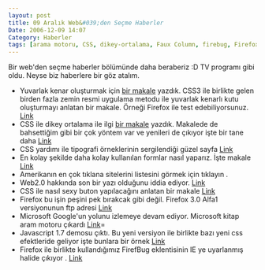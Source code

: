 ```yaml
---
layout: post
title: 09 Aralık Web&#039;den Seçme Haberler
Date: 2006-12-09 14:07
Category: Haberler
tags: [arama motoru, CSS, dikey-ortalama, Faux Column, firebug, Firefox, Javascript, tipografi, web2.0, yuvarlak kenar]
---
```


Bir web'den seçme haberler bölümünde daha beraberiz :D TV programı gibi
oldu. Neyse biz haberlere bir göz atalım.

-   Yuvarlak kenar oluşturmak için [bir makale][] yazdık. CSS3 ile
    birlikte gelen birden fazla zemin resmi uygulama metodu ile yuvarlak
    kenarlı kutu oluşturmayı anlatan bir makale. Örneği Firefox ile test
    edebiliyorsunuz. [Link][]
-   CSS ile dikey ortalama ile ilgi [bir makale][1] yazdık. Makalede de
    bahsettiğim gibi bir çok yöntem var ve yenileri de çıkıyor işte bir
    tane daha [Link][2]
-   CSS yardımı ile tipografi örneklerinin sergilendiği güzel sayfa
    [Link][3]
-   En kolay şekilde daha kolay kullanılan formlar nasıl yaparız. İşte
    makale [Link][4]
-   Amerikanın en çok tıklana sitelerini listesini görmek için tıklayın
    .
-   Web2.0 hakkında son bir yazı olduğunu iddia ediyor. [Link][6]
-   CSS ile nasıl sexy buton yapılacağını anlatan bir makale [Link][7]
-   Firefox bu işin peşini pek bırakcak gibi değil. Firefox 3.0 Alfa1
    versiyonunun ftp adresi [Link][8]
-   Microsoft Google'un yolunu izlemeye devam ediyor. Microsoft kitap
    aram motoru çıkardı [Link][9]=
-   Javascript 1.7 demosu çıktı. Bu yeni versiyon ile birlikte bazı yeni
    css efektleride geliyor işte bunlara bir örnek [Link][10]
-   Firefox ile birlikte kullandığımız FirefBug eklentisinin IE ye
    uyarlanmış halide çıkıyor . [Link][11]


  [bir makale]: http://www.fatihhayrioglu.com/?p=227
  [Link]: http://24ways.org/examples/rounded-corners-the-css3-way/rounded3.html
  [1]: http://www.fatihhayrioglu.com/?p=229
  [2]: http://exanimo.com/css/vertical-centering-with-a-floated-shim
  [3]: http://www.3point7designs.com/advanced_type.html
  [4]: http://www.netmag.co.uk/zine/home/designing-simple-accessible-forms
  [6]: http://www.profy.com/2006/12/07/what-is-web-20-once-and-for-all/
  [7]: http://www.nublue.co.uk/blog/css-hover-button/
  [8]: http://releases.mozilla.org/pub/mozilla.org/firefox/releases/granparadiso/alpha1/
  [9]: http://search.live.com/results.aspx?q=&scope=books#q
  [10]: http://mir.aculo.us/2006/11/21/script-aculo-us-hits-1-7-beta
  [11]: http://www.phpied.com/firebug-console-for-ie/
